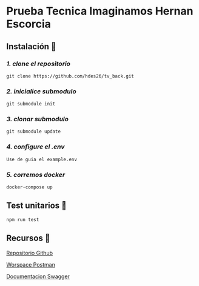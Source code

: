 # Prueba Tecnica Imaginamos Hernan Escorcia


## Instalación 🔧

### _1. clone el repositorio_

```
git clone https://github.com/hdes26/tv_back.git
```

### _2. inicialice submodulo_

```
git submodule init

```
### _3. clonar submodulo_

```
git submodule update

```

### _4. configure el .env_

```
Use de guia el example.env

```
### _5. corremos docker_

```
docker-compose up

```
## Test unitarios 🍕

```
npm run test

```

## Recursos 🔗
[Repositorio Github](https://github.com/hdes26/tv_back) 


[Worspace Postman](https://www.postman.com/lunar-equinox-908337/workspace/test-imaginamos)


[Documentacion Swagger](http://localhost:14001/api/v1/imaginamos_tv/docs)
